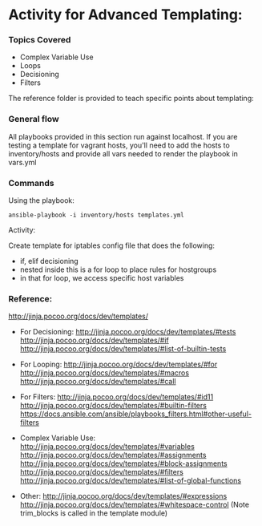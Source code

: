 Activity for Advanced Templating:
=================================

### Topics Covered

* Complex Variable Use
* Loops
* Decisioning
* Filters

The reference folder is provided to teach specific points about templating:

### General flow

All playbooks provided in this section run against localhost. If you are testing a template for vagrant hosts, you'll need to add the hosts to inventory/hosts and 
provide all vars needed to render the playbook in vars.yml

### Commands

Using the playbook:

```
ansible-playbook -i inventory/hosts templates.yml
```

Activity:

Create template for iptables config file that does the following:

* if, elif decisioning 
* nested inside this is a for loop to place rules for hostgroups
* in that for loop, we access specific host variables

### Reference:

http://jinja.pocoo.org/docs/dev/templates/

* For Decisioning:
http://jinja.pocoo.org/docs/dev/templates/#tests
http://jinja.pocoo.org/docs/dev/templates/#if
http://jinja.pocoo.org/docs/dev/templates/#list-of-builtin-tests

* For Looping:
http://jinja.pocoo.org/docs/dev/templates/#for
http://jinja.pocoo.org/docs/dev/templates/#macros
http://jinja.pocoo.org/docs/dev/templates/#call

* For Filters:
http://jinja.pocoo.org/docs/dev/templates/#id11
http://jinja.pocoo.org/docs/dev/templates/#builtin-filters
https://docs.ansible.com/ansible/playbooks_filters.html#other-useful-filters

* Complex Variable Use:
http://jinja.pocoo.org/docs/dev/templates/#variables
http://jinja.pocoo.org/docs/dev/templates/#assignments
http://jinja.pocoo.org/docs/dev/templates/#block-assignments
http://jinja.pocoo.org/docs/dev/templates/#filters
http://jinja.pocoo.org/docs/dev/templates/#list-of-global-functions

* Other:
http://jinja.pocoo.org/docs/dev/templates/#expressions
http://jinja.pocoo.org/docs/dev/templates/#whitespace-control (Note trim_blocks is called in the template module)